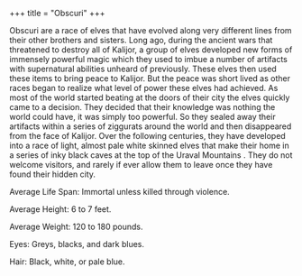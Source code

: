 +++
title = "Obscuri"
+++

Obscuri are a race of elves that have evolved along very different lines from their other brothers and sisters. Long ago, during the ancient wars that threatened to destroy all of Kalijor, a group of elves developed new forms of immensely powerful magic which they used to imbue a number of artifacts with supernatural abilities unheard of previously. These elves then used these items to bring peace to Kalijor. But the peace was short lived as other races began to realize what level of power these elves had achieved. As most of the world started beating at the doors of their city the elves quickly came to a decision. They decided that their knowledge was nothing the world could have, it was simply too powerful. So they sealed away their artifacts within a series of ziggurats around the world and then disappeared from the face of Kalijor. Over the following centuries, they have developed into a race of light, almost pale white skinned elves that make their home in a series of inky black caves at the top of the Uraval Mountains . They do not welcome visitors, and rarely if ever allow them to leave once they have found their hidden city.

Average Life Span: Immortal unless killed through violence.

Average Height: 6 to 7 feet.

Average Weight: 120 to 180 pounds.

Eyes: Greys, blacks, and dark blues.

Hair: Black, white, or pale blue.

